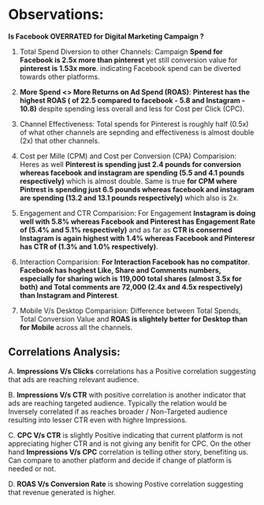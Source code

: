 # Observations:

**Is Facebook OVERRATED for Digital Marketing Campaign ?**

1. Total Spend Diversion to other Channels:
Campaign **Spend for Facebook is 2.5x more than pinterest** yet still conversion value for **pinterest is 1.53x more**. indicating Facebook spend can be diverted towards other platforms.


2. **More Spend <> More Returns on Ad Spend (ROAS)**:
**Pinterest has the highest ROAS ( of 22.5 compared to facebook - 5.8 and Instagram - 10.8)** despite spending less overall and less for Cost per Click (CPC).


3. Channel Effectiveness:
Total spends for Pinterest is roughly half (0.5x) of what other channels are sepnding and effectiveness is almost double (2x) that other channels.


4. Cost per Mille (CPM) and Cost per Conversion (CPA) Comparision:
Heres as well **Pinterest is spending just 2.4 pounds for conversion whereas facebook and instagram are spending (5.5 and 4.1 pounds respectively)** which is almost double.
Same is true **for CPM where Pintrest is spending just 6.5 pounds whereas facebook and instagram are spending (13.2 and 13.1 pounds respectively)** which also is 2x.


5. Engagement and CTR Comparision:
For Engagement **Instagram is doing well with 5.8% whereas Facebook and Pinterest has Engagement Rate of (5.4% and 5.1% respectively)** and as far as **CTR is conserned Instagram is again highest with 1.4% whereas Facebook and Pinteresr has CTR of (1.3% and 1.0% respectively)**.


6. Interaction Comparision:
**For Interaction Facebook has no compatitor**. **Facebook has hoghest Like, Share and Comments numbers, especially for sharing wich is 119,000 total shares (almost 3.5x for both) and Total comments are 72,000 (2.4x and 4.5x respectively) than Instagram and Pinterest**.


7. Mobile V/s Desktop Comparision:
Difference between Total Spends, Total Conversion Value and **ROAS is slightely better for Desktop than for Mobile** across all the channels. 


## Correlations Analysis:

A. **Impressions V/s Clicks** correlations has a Positive correlation suggesting that ads are reaching relevant audience.

B. **Impressions V/s CTR** with positive correlation is another indicator that ads are reaching targeted audience. Typically the relation would be Inversely correlated if as reaches broader / Non-Targeted audience resulting into lesser CTR even with highre Impressions.

C. **CPC V/s CTR** is slightly Positive indicating that current platform is not appreciating higher CTR and is not giving any benifit for CPC. On the other hand **Impressions V/s CPC** correlation is telling other story, benefiting us. Can compare to another platform and decide if change of platform is needed or not.

D. **ROAS V/s Conversion Rate** is showing Postive correlation suggesting that revenue generated is higher.
